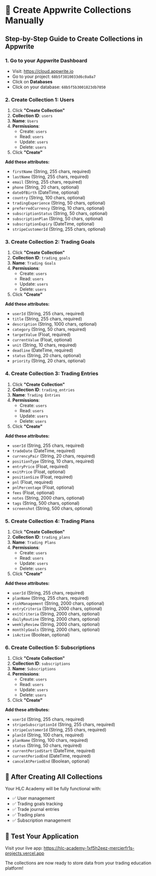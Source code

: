 # 🚀 Create Appwrite Collections Manually

## Step-by-Step Guide to Create Collections in Appwrite

### 1. Go to your Appwrite Dashboard
- Visit: https://cloud.appwrite.io
- Go to your project: `68b5f3810033d6c0a8a7`
- Click on **Databases**
- Click on your database: `68b5f5b3001823db7050`

### 2. Create Collection 1: Users
1. Click **"Create Collection"**
2. **Collection ID**: `users`
3. **Name**: `Users`
4. **Permissions**: 
   - Create: `users`
   - Read: `users`
   - Update: `users`
   - Delete: `users`
5. Click **"Create"**

**Add these attributes:**
- `firstName` (String, 255 chars, required)
- `lastName` (String, 255 chars, required)
- `email` (String, 255 chars, required)
- `phone` (String, 20 chars, optional)
- `dateOfBirth` (DateTime, optional)
- `country` (String, 100 chars, optional)
- `tradingExperience` (String, 50 chars, optional)
- `preferredCurrency` (String, 10 chars, optional)
- `subscriptionStatus` (String, 50 chars, optional)
- `subscriptionPlan` (String, 50 chars, optional)
- `subscriptionExpiry` (DateTime, optional)
- `stripeCustomerId` (String, 255 chars, optional)

### 3. Create Collection 2: Trading Goals
1. Click **"Create Collection"**
2. **Collection ID**: `trading_goals`
3. **Name**: `Trading Goals`
4. **Permissions**: 
   - Create: `users`
   - Read: `users`
   - Update: `users`
   - Delete: `users`
5. Click **"Create"**

**Add these attributes:**
- `userId` (String, 255 chars, required)
- `title` (String, 255 chars, required)
- `description` (String, 1000 chars, optional)
- `category` (String, 50 chars, required)
- `targetValue` (Float, required)
- `currentValue` (Float, optional)
- `unit` (String, 10 chars, required)
- `deadline` (DateTime, required)
- `status` (String, 20 chars, optional)
- `priority` (String, 20 chars, optional)

### 4. Create Collection 3: Trading Entries
1. Click **"Create Collection"**
2. **Collection ID**: `trading_entries`
3. **Name**: `Trading Entries`
4. **Permissions**: 
   - Create: `users`
   - Read: `users`
   - Update: `users`
   - Delete: `users`
5. Click **"Create"**

**Add these attributes:**
- `userId` (String, 255 chars, required)
- `tradeDate` (DateTime, required)
- `currencyPair` (String, 20 chars, required)
- `positionType` (String, 10 chars, required)
- `entryPrice` (Float, required)
- `exitPrice` (Float, optional)
- `positionSize` (Float, required)
- `pnl` (Float, required)
- `pnlPercentage` (Float, optional)
- `fees` (Float, optional)
- `notes` (String, 2000 chars, optional)
- `tags` (String, 500 chars, optional)
- `screenshot` (String, 500 chars, optional)

### 5. Create Collection 4: Trading Plans
1. Click **"Create Collection"**
2. **Collection ID**: `trading_plans`
3. **Name**: `Trading Plans`
4. **Permissions**: 
   - Create: `users`
   - Read: `users`
   - Update: `users`
   - Delete: `users`
5. Click **"Create"**

**Add these attributes:**
- `userId` (String, 255 chars, required)
- `planName` (String, 255 chars, required)
- `riskManagement` (String, 2000 chars, optional)
- `entryCriteria` (String, 2000 chars, optional)
- `exitCriteria` (String, 2000 chars, optional)
- `dailyRoutine` (String, 2000 chars, optional)
- `weeklyReview` (String, 2000 chars, optional)
- `monthlyGoals` (String, 2000 chars, optional)
- `isActive` (Boolean, optional)

### 6. Create Collection 5: Subscriptions
1. Click **"Create Collection"**
2. **Collection ID**: `subscriptions`
3. **Name**: `Subscriptions`
4. **Permissions**: 
   - Create: `users`
   - Read: `users`
   - Update: `users`
   - Delete: `users`
5. Click **"Create"**

**Add these attributes:**
- `userId` (String, 255 chars, required)
- `stripeSubscriptionId` (String, 255 chars, required)
- `stripeCustomerId` (String, 255 chars, required)
- `planId` (String, 100 chars, required)
- `planName` (String, 100 chars, required)
- `status` (String, 50 chars, required)
- `currentPeriodStart` (DateTime, required)
- `currentPeriodEnd` (DateTime, required)
- `cancelAtPeriodEnd` (Boolean, optional)

## 🎉 After Creating All Collections

Your HLC Academy will be fully functional with:
- ✅ User management
- ✅ Trading goals tracking
- ✅ Trade journal entries
- ✅ Trading plans
- ✅ Subscription management

## 🚀 Test Your Application

Visit your live app: https://hlc-academy-1xf5h2eez-mercierfr1s-projects.vercel.app

The collections are now ready to store data from your trading education platform!
